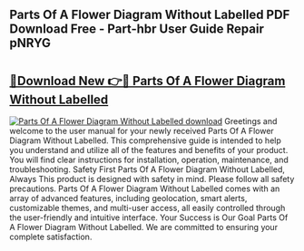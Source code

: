 ## Parts Of A Flower Diagram Without Labelled PDF Download Free - Part-hbr User Guide Repair pNRYG

# <h2><a href="http://dfrvad.blite.top/?on=Parts+Of+A+Flower+Diagram+Without+Labelled">🔗Download New 👉🔴 Parts Of A Flower Diagram Without Labelled</a></h2>

[![Parts Of A Flower Diagram Without Labelled download](https://i.imgur.com/lujVjoI.png)](http://dfrvad.blite.top/?on=Parts+Of+A+Flower+Diagram+Without+Labelled)
Greetings and welcome to the user manual for your newly received Parts Of A Flower Diagram Without Labelled. This comprehensive guide is intended to help you understand and utilize all of the features and benefits of your product. You will find clear instructions for installation, operation, maintenance, and troubleshooting. Safety First Parts Of A Flower Diagram Without Labelled, Always This product is designed with safety in mind. Please follow all safety precautions. Parts Of A Flower Diagram Without Labelled comes with an array of advanced features, including geolocation, smart alerts, customizable themes, and multi-user access, all easily controlled through the user-friendly and intuitive interface. Your Success is Our Goal Parts Of A Flower Diagram Without Labelled. We are committed to ensuring your complete satisfaction.
